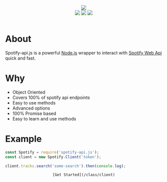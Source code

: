 <div align="center">
  <img src="https://media.discordapp.net/attachments/736466510888960020/760853915876327464/Sa.png?width=718&height=275"><br>
  <div>
    <a href="https://spotify-apijs.netlify.app/#/"><img src="https://img.shields.io/badge/READ-DOCS-orange?style=for-the-badge"></a>
    <a href="https://github.com/spotify-api/spotify-api.js/"><img src="https://img.shields.io/github/repo-size/spotify-api/spotify-api.js?label=Size&style=for-the-badge"></a>
    <a href="https://www.npmjs.com/package/spotify-api.js"><img src="https://img.shields.io/npm/v/spotify-api.js?label=Version&style=for-the-badge"></a>
  </div><br>
</div>

# About

Spotify-api.js is a powerful [Node.js](https://nodejs.org/en/) wrapper to interact with [Spotify Web Api](https://developer.spotify.com/documentation/web-api/) quick and fast.

# Why 

- Object Oriented
- Covers 100% of spotify api endpoints
- Easy to use methods
- Advanced options
- 100% Promise based
- Easy to learn and use methods

# Example

```js
const Spotify = require('spotify-api.js');
const client = new Spotify.Client('token');

client.tracks.search('some-search').then(console.log);
```

<div class="bottom-links" align="center">

    [Get Started](/class/client)

</div>